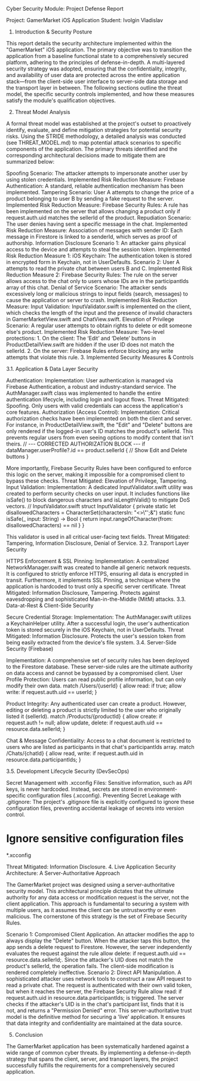 Cyber Security Module: Project Defense Report

Project: GamerMarket iOS Application Student: Ivolgin Vladislav
1. Introduction & Security Posture

This report details the security architecture implemented within the "GamerMarket" iOS application. The primary objective was to transition the application from a baseline functional state to a comprehensively secured platform, adhering to the principles of defense-in-depth. A multi-layered security strategy was adopted, ensuring that the confidentiality, integrity, and availability of user data are protected across the entire application stack—from the client-side user interface to server-side data storage and the transport layer in between. The following sections outline the threat model, the specific security controls implemented, and how these measures satisfy the module's qualification objectives.

2. Threat Model Analysis

A formal threat model was established at the project's outset to proactively identify, evaluate, and define mitigation strategies for potential security risks. Using the STRIDE methodology, a detailed analysis was conducted (see THREAT_MODEL.md) to map potential attack scenarios to specific components of the application. The primary threats identified and the corresponding architectural decisions made to mitigate them are summarized below:

Spoofing
Scenario: The attacker attempts to impersonate another user by using stolen credentials.
Implemented Risk Reduction Measure: Firebase Authentication: A standard, reliable authentication mechanism has been implemented.
Tampering
Scenario: User A attempts to change the price of a product belonging to user B by sending a fake request to the server.
Implemented Risk Reduction Measure: Firebase Security Rules: A rule has been implemented on the server that allows changing a product only if request.auth.uid matches the sellerId of the product.
Repudiation
Scenario: The user denies having sent a specific message in the chat.
Implemented Risk Reduction Measure: Association of messages with sender ID: Each message in Firestore is linked to a senderId, which serves as proof of authorship.
Information Disclosure
Scenario 1: An attacker gains physical access to the device and attempts to steal the session token.
Implemented Risk Reduction Measure 1: iOS Keychain: The authentication token is stored in encrypted form in Keychain, not in UserDefaults.
Scenario 2: User A attempts to read the private chat between users B and C.
Implemented Risk Reduction Measure 2: Firebase Security Rules: The rule on the server allows access to the chat only to users whose IDs are in the participantIds array of this chat.
Denial of Service
Scenario: The attacker sends excessively long or malicious strings to input fields (search, messages) to cause the application or server to crash.
Implemented Risk Reduction Measure: Input Validation: InputValidator.swift is implemented on the client, which checks the length of the input and the presence of invalid characters in GamerMarketView.swift and ChatView.swift.
Elevation of Privilege
Scenario: A regular user attempts to obtain rights to delete or edit someone else's product.
Implemented Risk Reduction Measure: Two-level protections: 1. On the client: The ‘Edit’ and ‘Delete’ buttons in ProductDetailView.swift are hidden if the user ID does not match the sellerId. 2. On the server: Firebase Rules enforce blocking any write attempts that violate this rule.
3. Implemented Security Measures & Controls

3.1. Application & Data Layer Security

Authentication:
Implementation: User authentication is managed via Firebase Authentication, a robust and industry-standard service. The AuthManager.swift class was implemented to handle the entire authentication lifecycle, including login and logout flows.
Threat Mitigated: Spoofing. Only users with valid credentials can access the application's core features.
Authorization (Access Control):
Implementation: Critical authorization checks have been implemented on both the client and server. For instance, in ProductDetailView.swift, the "Edit" and "Delete" buttons are only rendered if the logged-in user's ID matches the product's sellerId. This prevents regular users from even seeing options to modify content that isn't theirs.
// --- CORRECTED AUTHORIZATION BLOCK ---
if dataManager.userProfile?.id == product.sellerId {
    // Show Edit and Delete buttons
}

More importantly, Firebase Security Rules have been configured to enforce this logic on the server, making it impossible for a compromised client to bypass these checks.
Threat Mitigated: Elevation of Privilege, Tampering.
Input Validation:
Implementation: A dedicated InputValidator.swift utility was created to perform security checks on user input. It includes functions like isSafe() to block dangerous characters and isLengthValid() to mitigate DoS vectors.
// InputValidator.swift
struct InputValidator {
    private static let disallowedCharacters = CharacterSet(charactersIn: "<>\\\"';&")
    static func isSafe(_ input: String) -> Bool {
        return input.rangeOfCharacter(from: disallowedCharacters) == nil
    }
}

This validator is used in all critical user-facing text fields.
Threat Mitigated: Tampering, Information Disclosure, Denial of Service.
3.2. Transport Layer Security

HTTPS Enforcement & SSL Pinning:
Implementation: A centralized NetworkManager.swift was created to handle all generic network requests. It is configured to strictly enforce HTTPS, ensuring all data is encrypted in transit. Furthermore, it implements SSL Pinning, a technique where the application is hardcoded to trust only a specific server certificate.
Threat Mitigated: Information Disclosure, Tampering. Protects against eavesdropping and sophisticated Man-in-the-Middle (MitM) attacks.
3.3. Data-at-Rest & Client-Side Security

Secure Credential Storage:
Implementation: The AuthManager.swift utilizes a KeychainHelper utility. After a successful login, the user's authentication token is stored securely in the iOS Keychain, not in UserDefaults.
Threat Mitigated: Information Disclosure. Protects the user's session token from being easily extracted from the device's file system.
3.4. Server-Side Security (Firebase)

Implementation: A comprehensive set of security rules has been deployed to the Firestore database. These server-side rules are the ultimate authority on data access and cannot be bypassed by a compromised client.
User Profile Protection: Users can read public profile information, but can only modify their own data.
match /Users/{userId} {
  allow read: if true;
  allow write: if request.auth.uid == userId;
}

Product Integrity: Any authenticated user can create a product. However, editing or deleting a product is strictly limited to the user who originally listed it (sellerId).
match /Products/{productId} {
  allow create: if request.auth != null;
  allow update, delete: if request.auth.uid == resource.data.sellerId;
}

Chat & Message Confidentiality: Access to a chat document is restricted to users who are listed as participants in that chat's participantIds array.
match /Chats/{chatId} {
  allow read, write: if request.auth.uid in resource.data.participantIds;
}

3.5. Development Lifecycle Security (DevSecOps)

Secret Management with .xcconfig Files: Sensitive information, such as API keys, is never hardcoded. Instead, secrets are stored in environment-specific configuration files (.xcconfig).
Preventing Secret Leakage with .gitignore: The project's .gitignore file is explicitly configured to ignore these configuration files, preventing accidental leakage of secrets into version control.
# Ignore sensitive configuration files
*.xcconfig

Threat Mitigated: Information Disclosure.
4. Live Application Security Architecture: A Server-Authoritative Approach

The GamerMarket project was designed using a server-authoritative security model. This architectural principle dictates that the ultimate authority for any data access or modification request is the server, not the client application. This approach is fundamental to securing a system with multiple users, as it assumes the client can be untrustworthy or even malicious. The cornerstone of this strategy is the set of Firebase Security Rules.

Scenario 1: Compromised Client Application. An attacker modifies the app to always display the "Delete" button. When the attacker taps this button, the app sends a delete request to Firestore. However, the server independently evaluates the request against the rule allow delete: if request.auth.uid == resource.data.sellerId;. Since the attacker's UID does not match the product's sellerId, the operation fails. The client-side modification is rendered completely ineffective.
Scenario 2: Direct API Manipulation. A sophisticated attacker uses network tools to construct a raw API request to read a private chat. The request is authenticated with their own valid token, but when it reaches the server, the Firebase Security Rule allow read: if request.auth.uid in resource.data.participantIds; is triggered. The server checks if the attacker's UID is in the chat's participant list, finds that it is not, and returns a "Permission Denied" error.
This server-authoritative trust model is the definitive method for securing a 'live' application. It ensures that data integrity and confidentiality are maintained at the data source.

5. Conclusion

The GamerMarket application has been systematically hardened against a wide range of common cyber threats. By implementing a defense-in-depth strategy that spans the client, server, and transport layers, the project successfully fulfills the requirements for a comprehensively secured application.
